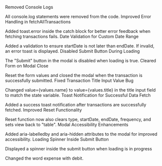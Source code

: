Removed Console Logs

All console.log statements were removed from the code.
Improved Error Handling in fetchAllTransactions

Added toast.error inside the catch block for better error feedback when fetching transactions fails.
Date Validation for Custom Date Range

Added a validation to ensure startDate is not later than endDate. If invalid, an error toast is displayed.
Disabled Submit Button During Loading

The "Submit" button in the modal is disabled when loading is true.
Cleared Form on Modal Close

Reset the form values and closed the modal when the transaction is successfully submitted.
Fixed Transaction Title Input Value Bug

Changed value={values.name} to value={values.title} in the title input field to match the state variable.
Toast Notification for Successful Data Fetch

Added a success toast notification after transactions are successfully fetched.
Improved Reset Functionality

Reset function now also clears type, startDate, endDate, frequency, and sets view back to "table".
Modal Accessibility Enhancements

Added aria-labelledby and aria-hidden attributes to the modal for improved accessibility.
Loading Spinner Inside Submit Button

Displayed a spinner inside the submit button when loading is in progress

Changed the word expense with debit.
